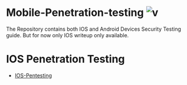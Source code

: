 # Mobile-Penetration-testing ![v](https://github.com/rootnvnj/Mobile-Penetration-testing/blob/master/IOS/img/1.svg)
The Repository contains both IOS and Android Devices Security Testing guide. But for now only IOS writeup only available.
 # IOS Penetration Testing
 - [IOS-Pentesting](https://github.com/thevillagehacker/Mobile-Penetration-testing/blob/master/IOS/Readme.md)
